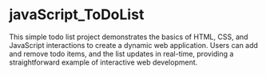 # javaScript_ToDoList
This simple todo list project demonstrates the basics of HTML, CSS, and JavaScript interactions to create a dynamic web application. Users can add and remove todo items, and the list updates in real-time, providing a straightforward example of interactive web development.
